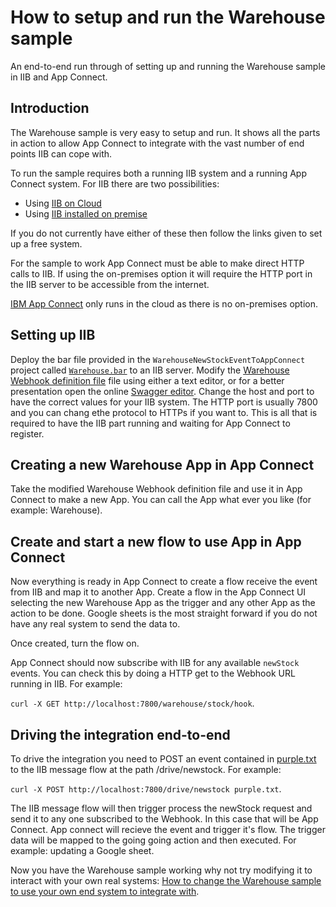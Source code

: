 # How to setup and run the Warehouse sample
An end-to-end run through of setting up and running the Warehouse sample in IIB and App Connect.

## Introduction
The Warehouse sample is very easy to setup and run. It shows all the parts in action to allow App Connect to integrate with the vast number of end points IIB can cope with.

To run the sample requires both a running IIB system and a running App Connect system.
For IIB there are two possibilities:

* Using [IIB on Cloud](http://www.ibm.com/software/products/ibm-integration-bus-on-cloud)
* Using [IIB installed on premise](http://www.ibm.com/software/products/en/ibm-integration-bus)

If you do not currently have either of these then follow the links given to set up a free system. 

For the sample to work App Connect must be able to make direct HTTP calls to IIB. If using the on-premises option it will require the HTTP port in the IIB server to be accessible from the internet.

[IBM App Connect](http://info.appconnect.ibmcloud.com/) only runs in the cloud as there is no on-premises option.

## Setting up IIB
Deploy the bar file provided in the `WarehouseNewStockEventToAppConnect` project called [`Warehouse.bar`](../WarehouseNewStockEventToAppConnect/Warehouse.bar) to an IIB server.
Modify the [Warehouse Webhook definition file](./warehousedefinition01.yaml) file using either a text editor, or for a better presentation open the online [Swagger editor](http://editor.swagger.io/). Change the host and port to have the correct values for your IIB system. The HTTP port is usually 7800 and you can chang ethe protocol to HTTPs if you want to.
This is all that is required to have the IIB part running and waiting for App Connect to register.

## Creating a new Warehouse App in App Connect
Take the modified Warehouse Webhook definition file and use it in App Connect to make a new App. You can call the App what ever you like (for example: Warehouse).

## Create and start a new flow to use App in App Connect
Now everything is ready in App Connect to create a flow receive the event from IIB and map it to another App. Create a flow in the App Connect UI selecting the new Warehouse App as the trigger and any other App as the action to be done. Google sheets is the most straight forward if you do not have any real system to send the data to.

Once created, turn the flow on.

App Connect should now subscribe with IIB for any available `newStock` events. You can check this by doing a HTTP get to the Webhook URL running in IIB. For example:

`curl -X GET http://localhost:7800/warehouse/stock/hook`.

## Driving the integration end-to-end

To drive the integration you need to POST an event contained in [purple.txt](./purple.txt) to the IIB message flow at the path /drive/newstock. For example: 

`curl -X POST http://localhost:7800/drive/newstock purple.txt`.

The IIB message flow will then trigger process the newStock request and send it to any one subscribed to the Webhook. In this case that will be App Connect. App connect will recieve the event and trigger it's flow. The trigger data will be mapped to the going going action and then executed. For example: updating a Google sheet.


Now you have the Warehouse sample working why not try modifying it to interact with your own real systems: [How to change the Warehouse sample to use your own end system to integrate with](./modwarehouse.md).
